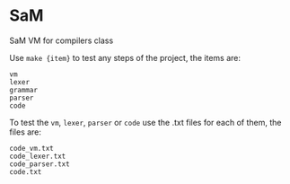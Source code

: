 # SaM
SaM VM for compilers class

Use `make {item}` to test any steps of the project, the items are:
```
vm
lexer
grammar
parser
code
```

To test the `vm`, `lexer`, `parser` or `code` use the .txt files for each of them, the files are:
```
code_vm.txt
code_lexer.txt
code_parser.txt
code.txt
```